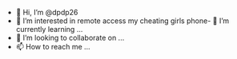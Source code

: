 - 👋 Hi, I’m @dpdp26
- 👀 I’m interested in remote access my cheating girls phone- 🌱 I’m currently learning ...
- 💞️ I’m looking to collaborate on ...
- 📫 How to reach me ...

<!---
dpdp26/dpdp26 is a ✨ special ✨ repository because its `README.md` (this file) appears on your GitHub profile.
You can click the Preview link to take a look at your changes.
--->
